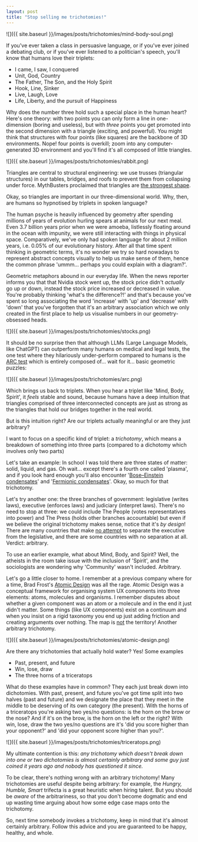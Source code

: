 ```yaml
---
layout: post
title: "Stop selling me trichotomies!"
---
```


![]({{ site.baseurl }}/images/posts/trichotomies/mind-body-soul.png)

If you've ever taken a class in persuasive language, or if you've ever joined a debating club, or if you've ever listened to a politician's speech, you'll know that humans love their triplets:

- I came, I saw, I conquered
- Unit, God, Country
- The Father, The Son, and the Holy Spirit
- Hook, Line, Sinker
- Live, Laugh, Love
- Life, Liberty, and the pursuit of Happiness

Why does the number three hold such a special place in the human heart? Here's one theory: with two points you can only form a line in one-dimension (boring and useless), but with _three_ points you get promoted into the second dimension with a triangle (exciting, and powerful). You might think that structures with four points (like squares) are the backbone of 3D environments. Nope! four points is overkill; zoom into any computer-generated 3D environment and you'll find it's all composed of little triangles.

![]({{ site.baseurl }}/images/posts/trichotomies/rabbit.png)

Triangles are central to structural engineering: we use trusses (triangular structures) in our tables, bridges, and roofs to prevent them from collapsing under force. MythBusters proclaimed that triangles are [the strongest shape](https://www.mathaware.org/why-are-triangles-the-strongest-shape-unveiling-the-secrets-of-structural-stability/).

Okay, so triangles are important in our three-dimensional world. Why, then, are humans so hypnotised by triplets in spoken language?

The human psyche is heavily influenced by geometry after spending millions of years of evolution hurling spears at animals for our next meal. Even 3.7 billion years prior when we were amoeba, listlessly floating around in the ocean with impunity, we were still interacting with things in physical space. Comparatively, we've only had spoken language for about 2 million years, i.e. 0.05% of our evolutionary history. After all that time spent thinking in geometric terms, it's no wonder we try so hard nowadays to represent abstract concepts visually to help us make sense of them, hence the common phrase 'ummm... perhaps you could explain with a diagram?'.

Geometric metaphors abound in our everyday life. When the news reporter informs you that that Nvidia stock went up, the stock price didn't _actually_ go up or down, instead the stock price increased or decreased in value. You're probably thinking 'what's the difference?!' and that's because you've spent so long associating the word 'increase' with 'up' and 'decrease' with 'down' that you've forgotten that it's an arbitrary association which we only created in the first place to help us visualise numbers in our geometry-obsessed heads.

![]({{ site.baseurl }}/images/posts/trichotomies/stocks.png)

It should be no surprise then that although LLMs (Large Language Models, like ChatGPT) can outperform many humans on medical and legal tests, the one test where they hilariously under-perform compared to humans is the [ARC test](https://arcprize.org/) which is entirely composed of... wait for it... basic geometric puzzles:

![]({{ site.baseurl }}/images/posts/trichotomies/arc.png)

Which brings us back to triplets. When you hear a triplet like 'Mind, Body, Spirit', it _feels_ stable and sound, because humans have a deep intuition that triangles comprised of three interconnected concepts are just as strong as the triangles that hold our bridges together in the real world.

But is this intuition right? Are our triplets actually meaningful or are they just arbitrary?

I want to focus on a specific kind of triplet: a _trichotomy_, which means a breakdown of something into three parts (compared to a dichotomy which involves only two parts)

Let's take an example: In school I was told there are three states of matter: solid, liquid, and gas. Oh wait... except there's a fourth one called 'plasma', and if you look hard enough you'll also encounter '[Bose–Einstein condensates](https://en.wikipedia.org/wiki/Bose%E2%80%93Einstein_condensate)' and '[Fermionic condensates](https://en.wikipedia.org/wiki/Fermionic_condensate "Fermionic condensate")'. Okay, so much for that trichotomy.

Let's try another one: the three branches of government: legislative (writes laws), executive (enforces laws) and judiciary (interpret laws). There's no need to stop at three: we could include The People (votes representatives into power) and The Press (holds other branches accountable) but even if we believe the original trichotomy makes sense, notice that it's _by design_! There are many countries that make [no attempt](https://youtu.be/Ggz_gd--UO0?t=96) to separate the executive from the legislative, and there are some countries with no separation at all. Verdict: arbitrary.

To use an earlier example, what about Mind, Body, and Spirit? Well, the atheists in the room take issue with the inclusion of 'Spirit', and the sociologists are wondering why 'Community' wasn't included. Arbitrary.

Let's go a little closer to home. I remember at a previous company where for a time, Brad Frost's [Atomic Design](https://atomicdesign.bradfrost.com/chapter-2/) was all the rage. Atomic Design was a conceptual framework for organising system UX components into three elements: atoms, molecules and organisms. I remember disputes about whether a given component was an atom or a molecule and in the end it just didn't matter. Some things (like UX components) exist on a continuum and when you insist on a rigid taxonomy you end up just adding friction and creating arguments over nothing. The map is [not](https://slatestarcodex.com/2014/11/21/the-categories-were-made-for-man-not-man-for-the-categories/) the territory! Another arbitrary trichotomy.

![]({{ site.baseurl }}/images/posts/trichotomies/atomic-design.png)

Are there any trichotomies that actually hold water? Yes! Some examples

- Past, present, and future
- Win, lose, draw
- The three horns of a triceratops

What do these examples have in common? They each just break down into dichotomies. With past, present, and future you've got time split into two halves (past and future) and we designate the place that they meet in the middle to be deserving of its own category (the present). With the horns of a triceratops you're asking two yes/no questions: is the horn on the brow or the nose? And if it's on the brow, is the horn on the left or the right? With win, lose, draw the two yes/no questions are it's 'did you score higher than your opponent?' and 'did your opponent score higher than you?'.

![]({{ site.baseurl }}/images/posts/trichotomies/triceratops.png)

My ultimate contention is this: _any trichotomy which doesn't break down into one or two dichotomies is almost certainly arbitrary and some guy just coined it years ago and nobody has questioned it since._

To be clear, there's nothing wrong with an arbitrary trichotomy! Many trichotomies are useful despite being arbitrary: for example, the _Hungry, Humble, Smart_ trifecta is a great heuristic when hiring talent. But you should be _aware_ of the arbitrariness, so that you don't become dogmatic and end up wasting time arguing about how some edge case maps onto the trichotomy.

So, next time somebody invokes a trichotomy, keep in mind that it's almost certainly arbitrary. Follow this advice and you are guaranteed to be happy, healthy, and whole.
